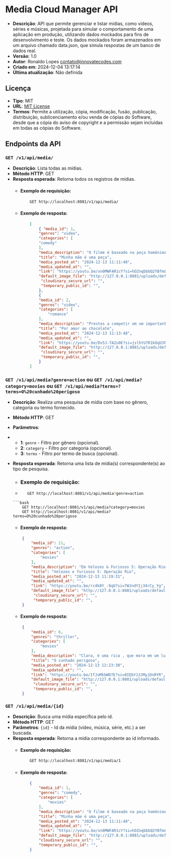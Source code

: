 # Media Cloud Manager API

- **Descrição**: API que permite gerenciar e listar mídias, como vídeos, séries e músicas, projetada para simular o comportamento de uma aplicação em produção, utilizando dados mockados para fins de desenvolvimento e teste. Os dados mockados foram armazenados em um arquivo chamado data.json, que simula respostas de um banco de dados real.
- **Versão**: 1.0
- **Autor**: Ronaldo Lopes <contato@innovatecodes.com>
- **Criado em**: 2024-12-04 13:17:14
- **Última atualização**: Não definida

## Licença

- **Tipo**: MIT
- **URL**: [MIT License](https://opensource.org/licenses/MIT)
- **Termos**: Permite a utilização, cópia, modificação, fusão, publicação, distribuição, sublicenciamento e/ou venda de cópias do Software, desde que a cópia do aviso de copyright e a permissão sejam incluídas em todas as cópias do Software.

## Endpoints da API

### `GET /v1/api/media/`
- **Descrição**: Lista todas as mídias.
- **Método HTTP**: GET
- **Resposta esperada**: Retorna todos os registros de mídias.
  - #### Exemplo de requisição:
    ```bash
        GET http://localhost:8081/v1/api/media/
    ```
  - #### Exemplo de resposta: 
    ```json
        [
            { "media_id": 1,
            "genres": "video",
            "categories": [
            "comedy"
            ],
            "media_description": "O filme é baseado na peça homônima criada e estrelada pelo próprio Paulo e que levou milhões de espectadores ao teatro ao longo dos anos em cartaz.",
            "title": "Minha mãe é uma peça",
            "media_posted_at": "2024-12-13 11:11:48",
            "media_updated_at": "",
            "link": "https://youtu.be/xn0MWFAR1cY?si=hOZnqbbbQ2YBfmdC",
            "default_image_file": "http://127.0.0.1:8081/uploads/default-image-file-98d8c367-1eae-4e84-b91e-1e26b519cc5d-1735075685178-148181922.jpg",
             "cloudinary_secure_url": "",
             "temporary_public_id": "",
            },
            {
            "media_id": 2,
            "genres": "video",
            "categories": [
                "romance"
            ],
            "media_description": "Prestes a competir em um importante concurso culinário, Ária, uma confeteira talentosa, vê seus planos desmoronarem quando seu parceiro a abandona poucos dias antes do evento. Desesperada, ela encontra apoio em um charmoso pai solteiro que a ajuda a descobrir não apenas um ingrediente secreto para sua receita,  mas também o caminho para a verdadeira felicidade. Confeteira Desesperada Encontra o Ingrediente Secreto da Felicidade!",
            "title": "Por amor ao chocolate",
            "media_posted_at": "2024-12-13 11:13:48",
            "media_updated_at": "",
            "link": "https://youtu.be/Dv5J-fAZu0E?si=jslhtU7R1kOqU3Fc",
            "default_image_file": "http://127.0.0.1:8081/uploads/default-image-file-2c98dfd7-efdf-4f33-9f8c-f6435480a1d6-1735075749840-650163747.jpg",
             "cloudinary_secure_url": "",
             "temporary_public_id": "",
            }                       
        ]          
    ```

### `GET /v1/api/media?genre=action` ou `GET /v1/api/media?category=movies` ou `GET /v1/api/media?terms=?terms=O%20cunhado%20perigoso` 
- **Descrição**: Realiza uma pesquisa de mídia com base no gênero, categoria ou termo fornecido.
- **Método HTTP**: GET
- **Parâmetros**:
- - **1**: `genre` - Filtro por gênero (opcional).
  - **2**: `category` - Filtro por categoria (opcional).
  - **3**: `terms` - Filtro por termo de busca (opcional).
- **Resposta esperada**: Retorna uma lista de mídia(s) correspondente(s) ao tipo de pesquisa.
  - ### Exemplo de requisição:
  -  ```bash
        GET http://localhost:8081/v1/api/media?genre=action
    ```
    ```bash
        GET http://localhost:8081/v1/api/media?category=movies
        GET http://localhost:8081/v1/api/media?terms=O%20cunhado%20perigoso
    ```
     - #### Exemplo de resposta:
    ```json
        {
            "media_id": 11,
            "genres": "action",
            "categories": [
                "movies"
            ],
            "media_description": "Em Velozes & Furiosos 5: Operação Rio, Dominic Toretto (Vin Diesel) foi resgatado da prisão por sua irmã Mia (Jordana Brewster) e Brian O'Conner (Paul Walker), que realizam um ousa...",
            "title": "Velozes e furiosos 5: Operação Rio",
            "media_posted_at": "2024-12-13 11:19:31",
            "media_updated_at": "",
            "link": "https://youtu.be/rc4k0Y_-9qU?si=7WJndY1j34rCy_Yg",
            "default_image_file": "http://127.0.0.1:8081/uploads/default-image-file-02da2c43-35e3-4231-941c-8d27b28f6e72-1735072746014-990036758.jpg",
             "cloudinary_secure_url": "",
             "temporary_public_id": "",
        }              
    ```

    - #### Exemplo de resposta:
    ```json
        {
            "media_id": 6,
            "genres": "thriller",
            "categories": [
                "movies"
            ],
            "media_description": "Clara, é uma rica , que mora em um lugar com vizinhos ricos, mas ela tem seu mundo virado de cabeça para baixo com a chegada inesperada do seu cunhado.",
            "title": "O cunhado perigoso",
            "media_posted_at": "2024-12-13 12:23:30",
            "media_updated_at": "",
            "link": "https://youtu.be/IfJoMkbWD7E?si=0IEbY13JMyjDnRYR",
            "default_image_file": "http://127.0.0.1:8081/uploads/default-image-file-d64cf58b-4f49-4fe7-931a-ff045c6e04d5-1735075630057-300622454.jpg",
             "cloudinary_secure_url": "",
             "temporary_public_id": "",
        }              
    ```

### `GET /v1/api/media/{id}`
- **Descrição**: Busca uma mídia específica pelo id.
- **Método HTTP**: GET
- **Parâmetros**: `{id}` - Id da mídia (vídeo, música, série, etc.) a ser buscada.
- **Resposta esperada**: Retorna a mídia correspondente ao id informado.
  - #### Exemplo de requisição:
    ```bash
        GET http://localhost:8081/v1/api/media/1
    ```
  - #### Exemplo de resposta:
    ```json
        {
            "media_id": 1,
            "genres": "comedy",
            "categories": [
                "movies"
            ],
            "media_description": "O filme é baseado na peça homônima criada e estrelada pelo próprio Paulo e que levou milhões de espectadores ao teatro ao longo dos anos em cartaz.",
            "title": "Minha mãe é uma peça",
            "media_posted_at": "2024-12-13 11:11:48",
            "media_updated_at": "",
            "link": "https://youtu.be/xn0MWFAR1cY?si=hOZnqbbbQ2YBfmdC",
            "default_image_file": "http://127.0.0.1:8081/uploads/default-image-file-98d8c367-1eae-4e84-b91e-1e26b519cc5d-1735075685178-148181922.jpg",
            "cloudinary_secure_url": "",
            "temporary_public_id": "",
        }
    ```

